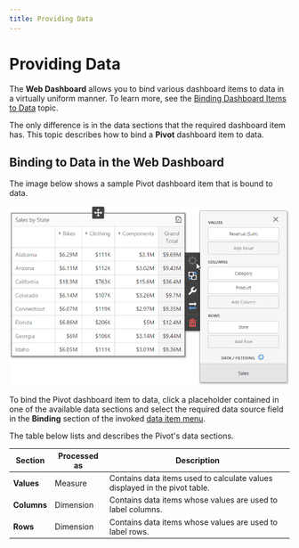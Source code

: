 ```yaml
---
title: Providing Data
---
```

# Providing Data
The **Web Dashboard** allows you to bind various dashboard items to data in a virtually uniform manner. To learn more, see the [Binding Dashboard Items to Data](../../../../../dashboard-for-web/articles/web-dashboard-designer-mode/binding-dashboard-items-to-data.md) topic.

The only difference is in the data sections that the required dashboard item has. This topic describes how to bind a **Pivot** dashboard item to data.

## Binding to Data in the Web Dashboard
The image below shows a sample Pivot dashboard item that is bound to data.

![wdd-pivot-bindings](../../../../images/Img125646.png)

To bind the Pivot dashboard item to data, click a placeholder contained in one of the available data sections and select the required data source field in the **Binding** section of the invoked [data item menu](../../../../../dashboard-for-web/articles/web-dashboard-designer-mode/ui-elements/data-item-menu.md).

The table below lists and describes the Pivot's data sections.

| Section | Processed as | Description |
|---|---|---|
| **Values** | Measure | Contains data items used to calculate values displayed in the pivot table. |
| **Columns** | Dimension | Contains data items whose values are used to label columns. |
| **Rows** | Dimension | Contains data items whose values are used to label rows. |